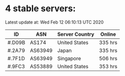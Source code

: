 # 4 stable servers:

Latest update at: Wed Feb 12 06:10:13 UTC 2020

| ID | ASN | Server Country | Online |
| -- | --- | -------------- | ------ |
| #.D09B | AS174 | United States | 335 hrs |
| #.2A79 | AS63949 | Japan | 335 hrs |
| #.7F1D | AS63949 | Singapore | 506 hrs |
| #.9FC3 | AS53889 | United States | 353 hrs |

